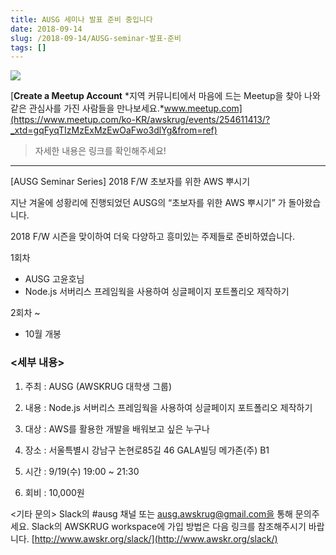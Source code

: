 ```yaml
---
title: AUSG 세미나 발표 준비 중입니다
date: 2018-09-14
slug: /2018-09-14/AUSG-seminar-발표-준비
tags: []
---
```


![](https://miro.medium.com/max/1080/0*iRNQHWdaxqNz2m1v)

[**Create a Meetup Account** *지역 커뮤니티에서 마음에 드는 Meetup을 찾아 나와 같은 관심사를 가진 사람들을 만나보세요.*www.meetup.com](https://www.meetup.com/ko-KR/awskrug/events/254611413/?_xtd=gqFyqTIzMzExMzEwOaFwo3dlYg&from=ref)

> 자세한 내용은 링크를 확인해주세요!

---

[AUSG Seminar Series]
2018 F/W 초보자를 위한 AWS 뿌시기

지난 겨울에 성황리에 진행되었던 AUSG의 “초보자를 위한 AWS 뿌시기” 가 돌아왔습니다.

2018 F/W 시즌을 맞이하여 더욱 다양하고 흥미있는 주제들로 준비하였습니다.

1회차

- AUSG 고윤호님
- Node.js 서버리스 프레임웍을 사용하여 싱글페이지 포트폴리오 제작하기

2회차 ~

- 10월 개봉

### <세부 내용>

1. 주최 : AUSG (AWSKRUG 대학생 그룹)

2. 내용 : Node.js 서버리스 프레임웍을 사용하여 싱글페이지 포트폴리오 제작하기

3. 대상 : AWS를 활용한 개발을 배워보고 싶은 누구나

4. 장소 : 서울특별시 강남구 논현로85길 46 GALA빌딩 메가존(주) B1

5. 시간 : 9/19(수) 19:00 ~ 21:30

6. 회비 : 10,000원

<기타 문의>
Slack의 #ausg 채널 또는 ausg.awskrug@gmail.com을 통해 문의주세요.
Slack의 AWSKRUG workspace에 가입 방법은 다음 링크를 참조해주시기 바랍니다.
[http://www.awskr.org/slack/](http://www.awskr.org/slack/)
